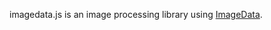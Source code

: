 imagedata.js is an image processing library using [ImageData](https://developer.mozilla.org/en/DOM/ImageData).
